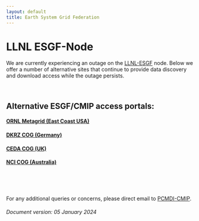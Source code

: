 ```yaml
---
layout: default
title: Earth System Grid Federation
---
```


# LLNL ESGF-Node

We are currently experiencing an outage on the <a href="http://esgf-node.llnl.gov/" target="_blank">LLNL-ESGF</a> node. Below we offer a number of alternative sites that continue to provide data discovery and download access while the outage persists.
&nbsp;

&nbsp;



## Alternative ESGF/CMIP access portals:

<!-- #### <a href="https://aims2.llnl.gov/search" target="_blank">LLNL Metagrid web portal (West Coast USA)</a> -->

#### <a href="https://esgf-node.ornl.gov/search" target="_blank">ORNL Metagrid (East Coast USA)</a>

#### <a href="https://esgf-data.dkrz.de/search/cmip6-dkrz/" target="_blank">DKRZ COG (Germany)</a>

#### <a href="https://esgf-index1.ceda.ac.uk/search/cmip6-ceda/" target="_blank">CEDA COG (UK)</a>

#### <a href="https://esgf.nci.org.au/search/cmip6-nci/" target="_blank">NCI COG (Australia)</a>
&nbsp;

&nbsp;



For any additional queries or concerns, please direct email to [PCMDI-CMIP](mailto:pcmdi-cmip@llnl.gov?subject=LLNL%20ESGF-Node%20outage).



###### Document version: 05 January 2024
